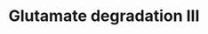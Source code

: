 ---
annotations:
- type: Pathway Ontology
  value: glutamate degradation pathway III
authors:
- J.Heckman
- MaintBot
- Christine Chichester
- Egonw
- Maxvanson
- Khanspers
description: ''
last-edited: 2018-05-15
organisms:
- Saccharomyces cerevisiae
redirect_from:
- /index.php/Pathway:WP503
- /instance/WP503
schema-jsonld:
- '@context': https://schema.org/
  '@id': https://wikipathways.github.io/pathways/WP503.html
  '@type': Dataset
  creator:
    '@type': Organization
    name: WikiPathways
  description: ''
  keywords:
  - dihydrolipoyl-oxo-glut-e2
  - 2-Oxoglutarate
  - succinyl CoA
  - KGD1
  - GDH2
  - phosphate
  - ADP
  - succinyl-lipoate
  - CO2
  - H2O
  - LSC2
  - NAD
  - Coenzyme A
  - NADH
  - KGD2
  - L-glutamate
  - LSC1
  - succinate
  - NH3
  - ATP
  license: CC0
  name: Glutamate degradation III
seo: CreativeWork
title: Glutamate degradation III
wpid: WP503
---